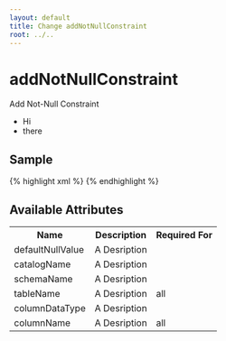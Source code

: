 ```yaml
---
layout: default
title: Change addNotNullConstraint
root: ../..
---
```


# addNotNullConstraint #

Add Not-Null Constraint

* Hi
* there

## Sample ##

{% highlight xml %}
<addNotNullConstraint catalogName="A String" columnDataType="A String" columnName="A String" defaultNullValue="A String" schemaName="A String" tableName="A String"></addNotNullConstraint>
{% endhighlight %}

## Available Attributes ##

<table>
<tr><th>Name</th><th>Description</th><th>Required For</th></tr>
<tr><td>defaultNullValue</td><td>A Desription</td><td></td></tr>
<tr><td>catalogName</td><td>A Desription</td><td></td></tr>
<tr><td>schemaName</td><td>A Desription</td><td></td></tr>
<tr><td>tableName</td><td>A Desription</td><td>all</td></tr>
<tr><td>columnDataType</td><td>A Desription</td><td></td></tr>
<tr><td>columnName</td><td>A Desription</td><td>all</td></tr>
</table>
